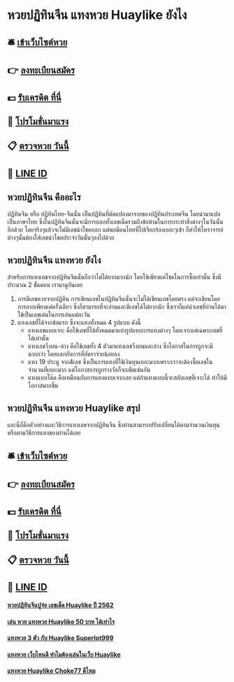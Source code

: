 # หวยปฏิทินจีน แทงหวย Huaylike ยังไง

## 🛎 [เข้าเว็บไซต์หวย](https://bit.ly/3qQe2XG)
## 👉 [ลงทะเบียนสมัคร](https://bit.ly/3qQe2XG)
## 💵 [รับเครดิต ที่นี่](https://bit.ly/3RTSDZC)
## 👑 [โปรโมชั่นมาแรง](https://bit.ly/3RTSDZC)
## 📋 [ตรวจหวย วันนี้](https://bit.ly/3RTSDZC)
## 📱 [LINE ID](https://bit.ly/3RTSDZC)

## หวยปฏิทินจีน คืออะไร
ปฏิทินจีน หรือ ปฏิทินไทย-จีนนั้น เป็นปฏิทินที่ดัดแปลงมาจากของปฏิทินประเทศจีน โดยนำมาแปลเป็นภาษาไทย ซึ่งในปฏิทินจีนนั้นจะมีการบอกทั้งเลขเด็ดรวมถึงข้อห้ามในการกระทำสิ่งต่างๆในวันนั้นอีกด้วย โดยจริงๆแล้วจะไม่มีเลขนำโชคบอก แต่พอมีคนไทยที่ไปเรียกร้องเยอะๆเข้า ก็ทำให้โหราจารย์ต่างๆนั้นต้องใส่เลขนำโชคประจำวันนั้นๆลงไปด้วย

## หวยปฏิทินจีน แทงหวย ยังไง
สำหรับการแทงเลขจากปฏิทินจีนนั้นถือว่าไม่ได้ยากมากนัก โดยใช้เพียงแค่โชคในการซื้อเท่านั้น ซึ่งมีประมาณ 2 ขั้นตอน เรามาดูกันเลย
1. การตีเลขหวยจากปฏิทิน การเขียนเลขในปฏิทินจีนนั้นจะไม่ได้เขียนเลขโดยตรง แต่จะเขียนโดยการลากเพียงแค่ครั้งเดียว ซึ่งก็สามารถที่จะอ่านและตีเลขได้ไม่ยากนัก ซึ่งเราก็แค่นำเลขที่อ่านได้มาใช้เป็นเลขเด่นในการเล่นแต่ละวัน
2. แทงเลขที่ได้จากข้อแรก ซึ่งจะแทงทั้งหมด 4 รูปแบบ ดังนี้
	- แทงเลขแบบเจาะ คือใช้เลขที่ได้ทั้งหมดมาแบ่งรูปแบบการแทงต่างๆ โดยเจาะแค่เฉพาะเลขที่ได้เท่านั้น
	- แทงเลขวิ่งบน-ล่าง คือใช้เลขทั้ง 4 ตัวมาแทงเลขวิ่งบนและล่าง ซึ่งโอกาสในการถูกจะมีมากกว่า โดยแลกกับการที่อัตราจ่ายน้อยลง
	- แทง 19 ประตู จาก4เลข ซึ่งเป็นการแทงที่ใช้เงินทุนเยอะมากเพราะเราจะต้องซื้อเลขในจำนวนที่เยอะมาก แต่โอกาสการถูกรางวัลก็จะเพิ่มเช่นกัน
	- แทงแบบโต๊ด คือเหมือนกับการแทงแบบเจาะเลย แต่ถ้าแทงแบบนี้จะสลับเลขที่เจาะได้ ทำให้มีโอกาสมากขึ้น

## หวยปฏิทินจีน แทงหวย Huaylike สรุป
และนี่ก็คือตัวอย่างและวิธีการแทงเลขจากปฏิทินจีน ซึ่งท่านสามารถปรับเปลี่ยนได้ตามจำนวนเงินทุนหรือตามวิธีการแทงของท่านได้เลย

## 🛎 [เข้าเว็บไซต์หวย](https://bit.ly/3qQe2XG)
## 👉 [ลงทะเบียนสมัคร](https://bit.ly/3qQe2XG)
## 💵 [รับเครดิต ที่นี่](https://bit.ly/3RTSDZC)
## 👑 [โปรโมชั่นมาแรง](https://bit.ly/3RTSDZC)
## 📋 [ตรวจหวย วันนี้](https://bit.ly/3RTSDZC)
## 📱 [LINE ID](https://bit.ly/3RTSDZC)

#### [หวยปฏิทินจีนปูจ๋อ เลขเด็ด Huaylike ปี 2562](https://atom.io/themes/หวยปฏิทินจีนปูจ๋อ%20เลขเด็ด%20Huaylike%20ปี%202562)
#### [เล่น หวย แทงหวย Huaylike 50 บาท ได้เท่าไร](https://atom.io/themes/เล่น%20หวย%20แทงหวย%20Huaylike%2050%20บาท%20ได้เท่าไร)
#### [แทงหวย 3 ตัว กับ Huaylike Superlot999](https://atom.io/themes/แทงหวย%203%20ตัว%20กับ%20Huaylike%20Superlot999)
#### [แทงหวย เว็บไหนดี ทำไมต้องเล่นในเว็บ Huaylike](https://atom.io/themes/แทงหวย%20เว็บไหนดี%20ทำไมต้องเล่นในเว็บ%20Huaylike)
#### [แทงหวย Huaylike Choke77 ดีไหม](https://atom.io/themes/แทงหวย%20Huaylike%20Choke77%20ดีไหม)